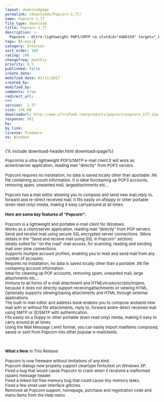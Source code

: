 ```yaml
---
layout: downloadpage
permalink: /downloads/Popcorn-1,77/
name: Popcorn 1.77
file_type: download
title: Popcorn 1.77
description: >-
  Popcorn - Ultra-lightweight POP3/SMTP <a itxtdid="4406159" target="_blank" href="#" style="text-decoration: underline. font-family: Verdana. color: rgb(0, 102, 204). background-color: transparent. padding-bottom: 1px." classname="iAs" class="iAs">e-mai...
tags: [E-mail]
category: Internet
sort_order: 100
rating: 100
changefreq: monthly
priority: 0.5
published: false
create_date:
modified_date: 03/11/2017
created_by:
modified_by:
comments: true
redirect_url:
###
version:  1.77
size: 246 KB
downloadurl: http://www.ultrafunk.com/products/popcorn/popcorn_177.zip
response: 301
by:
by_link:
license: Freeware
os: Windows
---
```


{% include download-header.html download=page%}

<p style="fix-download-text !important">
<p><font size="2"><p>Popcornis a ultra-lightweight POP3/SMTP e-mail client.It will work as aclient/server application, reading mail "directly" from POP3 servers</a>. <br />
<br />
Popcorn requires no installation, no data is saved locally other than aportable .INI file containing account information. It is ideal forcleaning up POP3 accounts, removing spam, unwanted mail, largeattachments etc... <br />
<br />
Popcorn has a mail editor allowing you to compose and send new mail,reply to, forward and re-direct received mail. It fits easily on afloppy or other portable (even read only) media, making it easy carryaround at all times.<br />
<br />
<span><strong>Here are some key features of "Popcorn":</strong></span><br />
<br />
Popcorn is a lightweight and portable e-mail client for Windows.<br />
Works as a client/server application, reading mail "directly" from POP servers.<br />
Send and receive mail using secure SSL encrypted server</a> connections. (More details in the "Send and receive mail using SSL in Popcorn" section).<br />
Ideally suited for "on the road" mail access, for scanning, reading and sending mail over slow connections. <br />
Supports multiple account profiles, enabling you to read and send mail from any number of accounts. <br />
Requires no installation, no data is saved locally other than a portable .INI file containing account information. <br />
Ideal for cleaning up POP accounts, removing spam, unwanted mail, large attachments etc... <br />
Immune to all forms of e-mail attachment and HTMLviruses/scripts/trojans, because it does not directly support receivingattachments or viewing HTML.<br />
Optionally supports viewing/saving attachments and HTML through external applications.<br />
The built-in mail editor and address book enables you to compose andsend new mail with or without file attachments, reply to, forward andre-direct received mail using SMTP or (E)SMTP with authentication. <br />
Fits easily on a floppy or other portable (even read only) media, making it easy to carry around at all times.<br />
Using the Mail Message (.eml) format, you can easily import mailitems composed, saved or sent from Popcorn into other popular e-mailclients.<br />
</p>
<div class="celltext_big"><br />
<br />
<strong>What s New</strong> in This Release:<br />
<br />
Popcorn is now freeware without limitations of any kind.<br />
Popcorn dialogs now properly support cleartype fonts/text on Windows XP.<br />
Fixed a bug that would cause Popcorn to crash when it received a malformed (spam) message header.<br />
Fixed a linked-list free memory bug that could cause tiny memory leaks.<br />
Fixed a few small user interface glitches.<br />
Removed all Popcorn support, homepage, purchase and registration code and menu items from the Help menu</div></p></p>
